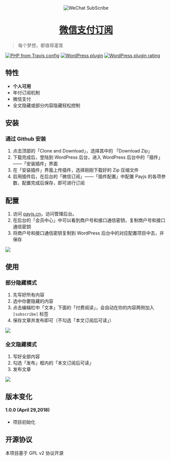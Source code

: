
<p align="center">
<img src="https://postimg.aliavv.com/newmbp/jluin.png" alt="WeChat SubScribe">
</p>

<h1 align="center"><a href="https://github.com/bestony/wx-subscribe" target="_blank">微信支付订阅</a></h1>

> 每个梦想，都值得灌溉


[![PHP from Travis config](https://img.shields.io/travis/php-v/symfony/symfony.svg)](https://github.com/bestony/wx-subscribe)
[![WordPress plugin](https://img.shields.io/wordpress/plugin/v/akismet.svg)](https://github.com/bestony/wx-subscribe)
[![WordPress plugin rating](https://img.shields.io/wordpress/plugin/r/akismet.svg)](https://github.com/bestony/wx-subscribe)

## 特性

- **个人可用**
- 年付订阅机制
- 微信支付
- 全文隐藏或部分内容隐藏轻松控制

## 安装

### 通过 Github 安装

1. 点击顶部的「Clone and Download」，选择其中的 「Download Zip」
2. 下载完成后，登陆到 WordPress 后台，进入 WordPress 后台中的「插件」——「安装插件」界面
3. 在「安装插件」界面上传插件，选择刚刚下载好的 Zip 压缩文件
4. 启用插件后，在后台的「微信订阅」——「插件配置」中配置 Payjs 的各项参数，配置完成后保存，即可进行订阅

## 配置

1. 访问 [payjs.cn](https://payjs.cn/ref/MDNXMD)，访问管理后台。
2. 在后台的「会员中心」中可以看到商户号和接口通信密钥，复制商户号和接口通信密钥
3. 将商户号和接口通信密钥复制到 WordPress 后台中的对应配置项目中去，并保存

![](https://postimg.aliavv.com/newmbp/kxxo1.png)

## 使用
### 部分隐藏模式

1. 先写好所有内容
2. 选中你要隐藏的内容
3. 点击编辑栏中「文本」下面的「付费阅读」，会自动在你的内容两侧加入 `[subscribe]` 标签
4. 保存文章并发布即可（不勾选「本文订阅后可读」）

![](https://postimg.aliavv.com/newmbp/yiyag.png)

### 全文隐藏模式

1. 写好全部内容
2. 勾选「发布」框内的「本文订阅后可读」
3. 发布文章

![](https://postimg.aliavv.com/newmbp/5k2aj.png)


## 版本变化
#### 1.0.0 (April 29,2018)

- 项目初始化


## 开源协议

本项目基于 GPL v2 协议开源



